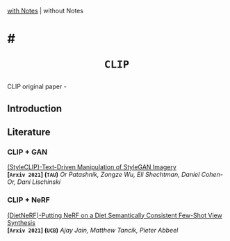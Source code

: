 [with Notes](./README-Notes.md) | without Notes

# # <p align=center>`CLIP` </p>

CLIP original paper - 



## Introduction





## Literature



### CLIP + GAN

[(StyleCLIP)-Text-Driven Manipulation of StyleGAN Imagery](https://arxiv.org/pdf/2103.17249.pdf)  
**[`Arxiv 2021`] (`TAU`)** *Or Patashnik, Zongze Wu, Eli Shechtman, Daniel Cohen-Or, Dani Lischinski*



### CLIP + NeRF

[(DietNeRF)-Putting NeRF on a Diet Semantically Consistent Few-Shot View Synthesis](https://arxiv.org/pdf/2104.00677.pdf)  
**[`Arxiv 2021`] (`UCB`)** *Ajay Jain, Matthew Tancik, Pieter Abbeel*

